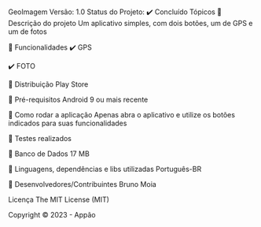 GeoImagem
Versão: 1.0
Status do Projeto: ✔️ Concluído
Tópicos
🔹 Descrição do projeto
Um aplicativo simples, com dois botões, um de GPS e um de fotos

🔹 Funcionalidades
✔️ GPS

✔️ FOTO

🔹 Distribuição
Play Store

🔹 Pré-requisitos
Android 9 ou mais recente

🔹 Como rodar a aplicação
Apenas abra o aplicativo e utilize os botões indicados para suas funcionalidades

🔹 Testes realizados

🔹 Banco de Dados
17 MB

🔹 Linguagens, dependências e libs utilizadas
Português-BR

🔹 Desenvolvedores/Contribuintes
Bruno Moia



Licença
The MIT License (MIT)

Copyright ©️ 2023 - Appão
